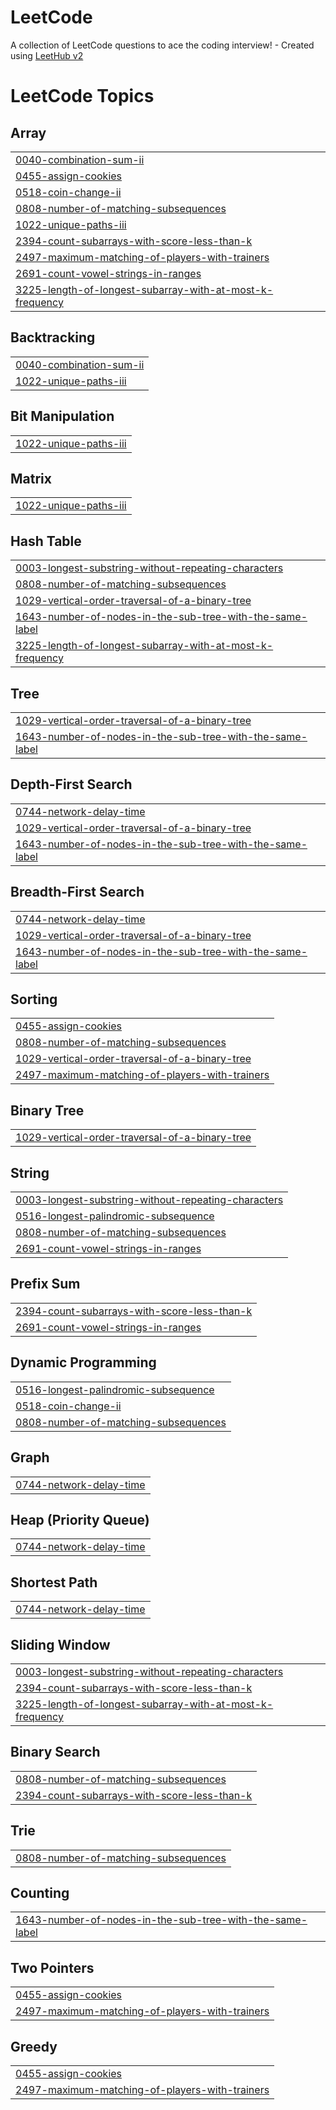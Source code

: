 # LeetCode
A collection of LeetCode questions to ace the coding interview! - Created using [LeetHub v2](https://github.com/arunbhardwaj/LeetHub-2.0)

<!---LeetCode Topics Start-->
# LeetCode Topics
## Array
|  |
| ------- |
| [0040-combination-sum-ii](https://github.com/BHAVINPATEL06/LeetCode/tree/master/0040-combination-sum-ii) |
| [0455-assign-cookies](https://github.com/BHAVINPATEL06/LeetCode/tree/master/0455-assign-cookies) |
| [0518-coin-change-ii](https://github.com/BHAVINPATEL06/LeetCode/tree/master/0518-coin-change-ii) |
| [0808-number-of-matching-subsequences](https://github.com/BHAVINPATEL06/LeetCode/tree/master/0808-number-of-matching-subsequences) |
| [1022-unique-paths-iii](https://github.com/BHAVINPATEL06/LeetCode/tree/master/1022-unique-paths-iii) |
| [2394-count-subarrays-with-score-less-than-k](https://github.com/BHAVINPATEL06/LeetCode/tree/master/2394-count-subarrays-with-score-less-than-k) |
| [2497-maximum-matching-of-players-with-trainers](https://github.com/BHAVINPATEL06/LeetCode/tree/master/2497-maximum-matching-of-players-with-trainers) |
| [2691-count-vowel-strings-in-ranges](https://github.com/BHAVINPATEL06/LeetCode/tree/master/2691-count-vowel-strings-in-ranges) |
| [3225-length-of-longest-subarray-with-at-most-k-frequency](https://github.com/BHAVINPATEL06/LeetCode/tree/master/3225-length-of-longest-subarray-with-at-most-k-frequency) |
## Backtracking
|  |
| ------- |
| [0040-combination-sum-ii](https://github.com/BHAVINPATEL06/LeetCode/tree/master/0040-combination-sum-ii) |
| [1022-unique-paths-iii](https://github.com/BHAVINPATEL06/LeetCode/tree/master/1022-unique-paths-iii) |
## Bit Manipulation
|  |
| ------- |
| [1022-unique-paths-iii](https://github.com/BHAVINPATEL06/LeetCode/tree/master/1022-unique-paths-iii) |
## Matrix
|  |
| ------- |
| [1022-unique-paths-iii](https://github.com/BHAVINPATEL06/LeetCode/tree/master/1022-unique-paths-iii) |
## Hash Table
|  |
| ------- |
| [0003-longest-substring-without-repeating-characters](https://github.com/BHAVINPATEL06/LeetCode/tree/master/0003-longest-substring-without-repeating-characters) |
| [0808-number-of-matching-subsequences](https://github.com/BHAVINPATEL06/LeetCode/tree/master/0808-number-of-matching-subsequences) |
| [1029-vertical-order-traversal-of-a-binary-tree](https://github.com/BHAVINPATEL06/LeetCode/tree/master/1029-vertical-order-traversal-of-a-binary-tree) |
| [1643-number-of-nodes-in-the-sub-tree-with-the-same-label](https://github.com/BHAVINPATEL06/LeetCode/tree/master/1643-number-of-nodes-in-the-sub-tree-with-the-same-label) |
| [3225-length-of-longest-subarray-with-at-most-k-frequency](https://github.com/BHAVINPATEL06/LeetCode/tree/master/3225-length-of-longest-subarray-with-at-most-k-frequency) |
## Tree
|  |
| ------- |
| [1029-vertical-order-traversal-of-a-binary-tree](https://github.com/BHAVINPATEL06/LeetCode/tree/master/1029-vertical-order-traversal-of-a-binary-tree) |
| [1643-number-of-nodes-in-the-sub-tree-with-the-same-label](https://github.com/BHAVINPATEL06/LeetCode/tree/master/1643-number-of-nodes-in-the-sub-tree-with-the-same-label) |
## Depth-First Search
|  |
| ------- |
| [0744-network-delay-time](https://github.com/BHAVINPATEL06/LeetCode/tree/master/0744-network-delay-time) |
| [1029-vertical-order-traversal-of-a-binary-tree](https://github.com/BHAVINPATEL06/LeetCode/tree/master/1029-vertical-order-traversal-of-a-binary-tree) |
| [1643-number-of-nodes-in-the-sub-tree-with-the-same-label](https://github.com/BHAVINPATEL06/LeetCode/tree/master/1643-number-of-nodes-in-the-sub-tree-with-the-same-label) |
## Breadth-First Search
|  |
| ------- |
| [0744-network-delay-time](https://github.com/BHAVINPATEL06/LeetCode/tree/master/0744-network-delay-time) |
| [1029-vertical-order-traversal-of-a-binary-tree](https://github.com/BHAVINPATEL06/LeetCode/tree/master/1029-vertical-order-traversal-of-a-binary-tree) |
| [1643-number-of-nodes-in-the-sub-tree-with-the-same-label](https://github.com/BHAVINPATEL06/LeetCode/tree/master/1643-number-of-nodes-in-the-sub-tree-with-the-same-label) |
## Sorting
|  |
| ------- |
| [0455-assign-cookies](https://github.com/BHAVINPATEL06/LeetCode/tree/master/0455-assign-cookies) |
| [0808-number-of-matching-subsequences](https://github.com/BHAVINPATEL06/LeetCode/tree/master/0808-number-of-matching-subsequences) |
| [1029-vertical-order-traversal-of-a-binary-tree](https://github.com/BHAVINPATEL06/LeetCode/tree/master/1029-vertical-order-traversal-of-a-binary-tree) |
| [2497-maximum-matching-of-players-with-trainers](https://github.com/BHAVINPATEL06/LeetCode/tree/master/2497-maximum-matching-of-players-with-trainers) |
## Binary Tree
|  |
| ------- |
| [1029-vertical-order-traversal-of-a-binary-tree](https://github.com/BHAVINPATEL06/LeetCode/tree/master/1029-vertical-order-traversal-of-a-binary-tree) |
## String
|  |
| ------- |
| [0003-longest-substring-without-repeating-characters](https://github.com/BHAVINPATEL06/LeetCode/tree/master/0003-longest-substring-without-repeating-characters) |
| [0516-longest-palindromic-subsequence](https://github.com/BHAVINPATEL06/LeetCode/tree/master/0516-longest-palindromic-subsequence) |
| [0808-number-of-matching-subsequences](https://github.com/BHAVINPATEL06/LeetCode/tree/master/0808-number-of-matching-subsequences) |
| [2691-count-vowel-strings-in-ranges](https://github.com/BHAVINPATEL06/LeetCode/tree/master/2691-count-vowel-strings-in-ranges) |
## Prefix Sum
|  |
| ------- |
| [2394-count-subarrays-with-score-less-than-k](https://github.com/BHAVINPATEL06/LeetCode/tree/master/2394-count-subarrays-with-score-less-than-k) |
| [2691-count-vowel-strings-in-ranges](https://github.com/BHAVINPATEL06/LeetCode/tree/master/2691-count-vowel-strings-in-ranges) |
## Dynamic Programming
|  |
| ------- |
| [0516-longest-palindromic-subsequence](https://github.com/BHAVINPATEL06/LeetCode/tree/master/0516-longest-palindromic-subsequence) |
| [0518-coin-change-ii](https://github.com/BHAVINPATEL06/LeetCode/tree/master/0518-coin-change-ii) |
| [0808-number-of-matching-subsequences](https://github.com/BHAVINPATEL06/LeetCode/tree/master/0808-number-of-matching-subsequences) |
## Graph
|  |
| ------- |
| [0744-network-delay-time](https://github.com/BHAVINPATEL06/LeetCode/tree/master/0744-network-delay-time) |
## Heap (Priority Queue)
|  |
| ------- |
| [0744-network-delay-time](https://github.com/BHAVINPATEL06/LeetCode/tree/master/0744-network-delay-time) |
## Shortest Path
|  |
| ------- |
| [0744-network-delay-time](https://github.com/BHAVINPATEL06/LeetCode/tree/master/0744-network-delay-time) |
## Sliding Window
|  |
| ------- |
| [0003-longest-substring-without-repeating-characters](https://github.com/BHAVINPATEL06/LeetCode/tree/master/0003-longest-substring-without-repeating-characters) |
| [2394-count-subarrays-with-score-less-than-k](https://github.com/BHAVINPATEL06/LeetCode/tree/master/2394-count-subarrays-with-score-less-than-k) |
| [3225-length-of-longest-subarray-with-at-most-k-frequency](https://github.com/BHAVINPATEL06/LeetCode/tree/master/3225-length-of-longest-subarray-with-at-most-k-frequency) |
## Binary Search
|  |
| ------- |
| [0808-number-of-matching-subsequences](https://github.com/BHAVINPATEL06/LeetCode/tree/master/0808-number-of-matching-subsequences) |
| [2394-count-subarrays-with-score-less-than-k](https://github.com/BHAVINPATEL06/LeetCode/tree/master/2394-count-subarrays-with-score-less-than-k) |
## Trie
|  |
| ------- |
| [0808-number-of-matching-subsequences](https://github.com/BHAVINPATEL06/LeetCode/tree/master/0808-number-of-matching-subsequences) |
## Counting
|  |
| ------- |
| [1643-number-of-nodes-in-the-sub-tree-with-the-same-label](https://github.com/BHAVINPATEL06/LeetCode/tree/master/1643-number-of-nodes-in-the-sub-tree-with-the-same-label) |
## Two Pointers
|  |
| ------- |
| [0455-assign-cookies](https://github.com/BHAVINPATEL06/LeetCode/tree/master/0455-assign-cookies) |
| [2497-maximum-matching-of-players-with-trainers](https://github.com/BHAVINPATEL06/LeetCode/tree/master/2497-maximum-matching-of-players-with-trainers) |
## Greedy
|  |
| ------- |
| [0455-assign-cookies](https://github.com/BHAVINPATEL06/LeetCode/tree/master/0455-assign-cookies) |
| [2497-maximum-matching-of-players-with-trainers](https://github.com/BHAVINPATEL06/LeetCode/tree/master/2497-maximum-matching-of-players-with-trainers) |
<!---LeetCode Topics End-->